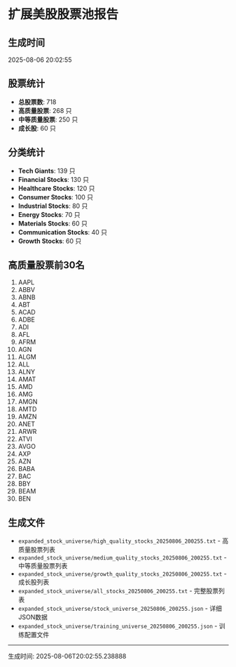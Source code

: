 # 扩展美股股票池报告

## 生成时间
2025-08-06 20:02:55

## 股票统计
- **总股票数**: 718
- **高质量股票**: 268 只
- **中等质量股票**: 250 只  
- **成长股**: 60 只

## 分类统计
- **Tech Giants**: 139 只
- **Financial Stocks**: 130 只
- **Healthcare Stocks**: 120 只
- **Consumer Stocks**: 100 只
- **Industrial Stocks**: 80 只
- **Energy Stocks**: 70 只
- **Materials Stocks**: 60 只
- **Communication Stocks**: 40 只
- **Growth Stocks**: 60 只

## 高质量股票前30名
 1. AAPL
 2. ABBV
 3. ABNB
 4. ABT
 5. ACAD
 6. ADBE
 7. ADI
 8. AFL
 9. AFRM
10. AGN
11. ALGM
12. ALL
13. ALNY
14. AMAT
15. AMD
16. AMG
17. AMGN
18. AMTD
19. AMZN
20. ANET
21. ARWR
22. ATVI
23. AVGO
24. AXP
25. AZN
26. BABA
27. BAC
28. BBY
29. BEAM
30. BEN

## 生成文件
- `expanded_stock_universe/high_quality_stocks_20250806_200255.txt` - 高质量股票列表
- `expanded_stock_universe/medium_quality_stocks_20250806_200255.txt` - 中等质量股票列表
- `expanded_stock_universe/growth_quality_stocks_20250806_200255.txt` - 成长股列表
- `expanded_stock_universe/all_stocks_20250806_200255.txt` - 完整股票列表
- `expanded_stock_universe/stock_universe_20250806_200255.json` - 详细JSON数据
- `expanded_stock_universe/training_universe_20250806_200255.json` - 训练配置文件

---
生成时间: 2025-08-06T20:02:55.238888
